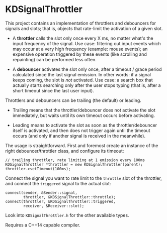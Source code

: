KDSignalThrottler
=================

This project contains an implementation of throttlers and debouncers
for signals and slots; that is, objects that rate-limit the activation
of a given slot.

* A **throttler** calls the slot only once every X ms, no matter what's
the input frequency of the signal. Use case: filtering out input
events which may occur at a very high frequency (example: mouse events);
an expensive operation triggered by these events (like scrolling and
repainting) can be performed less often.

* A **debouncer** activates the slot only once, after a timeout / grace
period calculated since the last signal emission. In other words: if
a signal keeps coming, the slot is _not_ activated. Use case: a
search box that actually starts searching only after the user
stops typing (that is, after a short timeout since the last user input).

Throttlers and debouncers can be trailing (the default) or leading.

* Trailing means that the throttler/debouncer does not activate the slot
immediately, but waits until its own timeout occurs before activating.

* Leading means to activate the slot as soon as the throttler/debouncer
itself is activated, and then does not trigger again until the timeout
occurs (and only if another signal is received in the meanwhile).

The usage is straightforward. First and foremost create an instance
of the right debouncer/throttler class, and configure its timeout:

```
// trailing throttler, rate limiting at 1 emission every 100ms
KDSignalThrottler *throttler = new KDSignalThrottler(parent);
throttler->setTimeout(100ms);
```

Connect the signal you want to rate limit to the `throttle` slot
of the throttler, and connect the `triggered` signal to the actual slot:

```
connect(sender, &Sender::signal,
        throttler, &KDSignalThrottler::throttle);
connect(throttler, &KDSignalThrottler::triggered,
        receiver, &Receiver::slot);
```

Look into `KDSignalThrottler.h` for the other available types.

Requires a C++14 capable compiler.

